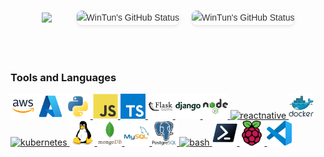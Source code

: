<div style="display: flex; flex-direction: column; align-items: center; font-family: Arial, sans-serif; max-width: 800px; margin: 0 auto; padding: 20px; line-height: 1.6; color: #333;">
    <div style="display: flex; justify-content: center; align-items: center; gap: 20px; margin-bottom: 20px;">
    <img src="https://github-readme-activity-graph.vercel.app/graph?username=wintun-devop&theme=xcode&hide_border=true" />
    <br>
    <br>
    <img src="https://github-readme-stats.vercel.app/api?username=wintun-devop&show_icons=true&theme=gruvbox&count_private=true" alt="WinTun's GitHub Status" style="max-width: 400px; border-radius: 8px; box-shadow: 0 2px 5px rgba(0, 0, 0, 0.1);"/>
    <img src="https://github-readme-stats.vercel.app/api/top-langs/?username=wintun-devop&langs_count=8&count_private=true&layout=compact&theme=gruvbox&hide_border=true&bg_color=0D1117" alt="WinTun's GitHub Status" style="max-width: 400px; border-radius: 8px; box-shadow: 0 2px 5px rgba(0, 0, 0, 0.1);"/>
    </div>
</div>

<h3 align="left">Tools and Languages</h3>
<p align="left"> 
<a href="https://aws.amazon.com/" target="_blank"> <img src="https://raw.githubusercontent.com/github/explore/master/topics/aws/aws.png" alt="erlang" "width="40" height="40"/></a>
<a href="https://azure.microsoft.com/" target="_blank"> <img src="https://raw.githubusercontent.com/github/explore/master/topics/azure/azure.png" alt="erlang" "width="40" height="40"/></a>
<a href="https://www.python.org" target="_blank"> <img src="https://raw.githubusercontent.com/devicons/devicon/master/icons/python/python-original.svg" alt="python" width="40" height="40"/> </a> 
<a href="https://developer.mozilla.org/en-US/docs/Web/JavaScript" target="_blank"> <img src="https://raw.githubusercontent.com/devicons/devicon/master/icons/javascript/javascript-original.svg" alt="javascript" width="40" height="40"/> </a> 
<a href="https://www.typescriptlang.org/" target="_blank"> <img src="https://raw.githubusercontent.com/github/explore/master/topics/typescript/typescript.png" alt="typescript" width="40" height="40"/> </a> 
<a href="https://flask.palletsprojects.com/" target="_blank"> <img src="https://raw.githubusercontent.com/github/explore/master/topics/flask/flask.png" alt="flask" width="40" height="40"/> </a>
<a href="https://www.djangoproject.com/" target="_blank"> <img src="https://raw.githubusercontent.com/github/explore/master/topics/django/django.png" alt="django" width="40" height="40"/> </a>
<a href="https://nodejs.org" target="_blank"> <img src="https://raw.githubusercontent.com/devicons/devicon/master/icons/nodejs/nodejs-original-wordmark.svg" alt="nodejs" width="40" height="40"/> </a>
<a href="https://reactnative.dev/" target="_blank"> <img src="https://reactnative.dev/img/header_logo.svg" alt="reactnative" width="40" height="40"/> </a> 
<a href="https://www.docker.com/" target="_blank"> <img src="https://raw.githubusercontent.com/devicons/devicon/master/icons/docker/docker-original-wordmark.svg" alt="docker" width="40" height="40"/> </a> 
<a href="https://kubernetes.io" target="_blank"> <img src="https://www.vectorlogo.zone/logos/kubernetes/kubernetes-icon.svg" alt="kubernetes" width="40" height="40"/> </a> 
<a href="https://www.linux.org/" target="_blank"> <img src="https://raw.githubusercontent.com/devicons/devicon/master/icons/linux/linux-original.svg" alt="linux" width="40" height="40"/> </a> 
<a href="https://www.mongodb.com/" target="_blank"> <img src="https://raw.githubusercontent.com/devicons/devicon/master/icons/mongodb/mongodb-original-wordmark.svg" alt="mongodb" width="40" height="40"/> </a>
<a href="https://www.mysql.com/" target="_blank"> <img src="https://raw.githubusercontent.com/devicons/devicon/master/icons/mysql/mysql-original-wordmark.svg" alt="mysql" width="40" height="40"/> </a> 
<a href="https://www.postgresql.org" target="_blank"> <img src="https://raw.githubusercontent.com/devicons/devicon/master/icons/postgresql/postgresql-original-wordmark.svg" alt="postgresql" width="40" height="40"/> </a> 
<a href="https://www.gnu.org/software/bash/" target="_blank"> <img src="https://www.vectorlogo.zone/logos/gnu_bash/gnu_bash-icon.svg" alt="bash" width="40" height="40"/> </a>
<a href="https://en.wikipedia.org/wiki/PowerShell" target="_blank"> <img src="https://raw.githubusercontent.com/github/explore/master/topics/powershell/powershell.png" alt="reactnative" width="40" height="40"/> </a> 
<a href="https://www.raspberrypi.com/" target="_blank"> <img src="https://raw.githubusercontent.com/devicons/devicon/master/icons/raspberrypi/raspberrypi-original.svg" alt="raspberrypi" width="40" height="40"/> </a>
<a href="https://code.visualstudio.com/" target="_blank"> <img src="https://raw.githubusercontent.com/github/explore/master/topics/visual-studio-code/visual-studio-code.png" alt="visualstudio" width="40" height="40"/> </a></p>

<br />
<br />
